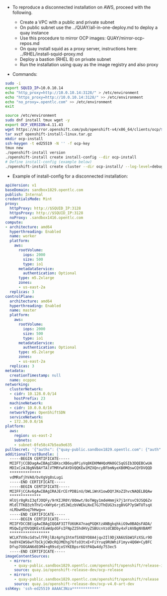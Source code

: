 
* To reproduce a disconnected installation on AWS, proceed with the following.
  * Create a VPC with a public and private subnet
  * On public subnet use the ../QUAY/all-in-one-deploy.md to deploy a quay instance
  * Use this procedure to mirror OCP images: QUAY/mirror-ocp-repos.md
  * On quay install squid as a proxy server, instructions here: ../RHEL/install-squid-proxy.md
  * Deploy a bastion (RHEL 8) on private subnet
  * Run the installation using quay as the image registry and also proxy

* Commands:

```bash
sudo -i
export SQUID_IP=10.0.10.14
echo "http_proxy=http://10.0.10.14:3128/" > /etc/environment
echo "https_proxy=http://10.0.10.14:3128/" >> /etc/environment
echo "no_proxy=.opentlc.com" >> /etc/environment
exit

source /etc/environment
sudo dnf install tmux wget -y
export OCP_VERSION=4.11.43
wget https://mirror.openshift.com/pub/openshift-v4/x86_64/clients/ocp/$OCP_VERSION/openshift-install-linux.tar.gz
tar xvzf openshift-install-linux.tar.gz
mkdir ocp-install
ssh-keygen -t ed25519 -N '' -f ocp-key
tmux new
./openshift-install version
./openshift-install create install-config --dir ocp-install
# Define install-config (example below)
./openshift-install create cluster --dir ocp-install/ --log-level=debug
```

* Example of install-config for a disconnected installation:

```yaml
apiVersion: v1
baseDomain: sandbox1829.opentlc.com
publish: Internal
credentialsMode: Mint
proxy:
  httpProxy: http://$SQUID_IP:3128
  httpsProxy: http://$SQUID_IP:3128
  noProxy: .sandbox1416.opentlc.com
compute:
- architecture: amd64
  hyperthreading: Enabled
  name: worker
  platform:
    aws:
      rootVolume:
        iops: 2000
        size: 500
        type: io1 
      metadataService:
        authentication: Optional 
      type: m5.2xlarge
      zones:
      - us-east-2a
  replicas: 3
controlPlane:
  architecture: amd64
  hyperthreading: Enabled
  name: master
  platform: 
    aws:
      rootVolume:
        iops: 2000
        size: 500
        type: io1
      metadataService:
        authentication: Optional
      type: m5.2xlarge
      zones:
      - us-east-2a
  replicas: 3
metadata:
  creationTimestamp: null
  name: ocppoc
networking:
  clusterNetwork:
  - cidr: 10.128.0.0/14
    hostPrefix: 23
  machineNetwork:
  - cidr: 10.0.0.0/16
  networkType: OpenShiftSDN
  serviceNetwork:
  - 172.30.0.0/16
platform:
  aws:
    region: us-east-2
    subnets:
    - subnet-0fe58c47b5ea9e635
pullSecret: '{"auths": {"quay-public.sandbox1829.opentlc.com": {"auth": "***********************"}}}'
additionalTrustBundle: |
  -----BEGIN CERTIFICATE-----
  MIIFTjCCBDagAwIBAgISBKscXB6oy8PiyVq8KEKMWHQoMA0GCSqGSIb3DQEBCwUA
  MDIxCzAJBgNVBAYTAlVTMRYwFAYDVQQKEw1MZXQncyBFbmNyeXB0MQswCQYDVQQD
  **************
  vdMRafjhVAO/bvXgVg8sLugi
  -----END CERTIFICATE-----
  -----BEGIN CERTIFICATE-----
  MIIFFjCCAv6gAwIBAgIRAJErCErPDBinU/bWLiWnX1owDQYJKoZIhvcNAQELBQAw
  **************
  HlUjr8gRsI3qfJOQFy/9rKIJR0Y/8Omwt/8oTWgy1mdeHmmjk7j1nYsvC9JSQ6Zv
  MldlTTKB3zhThV1+XWYp6rjd5JW1zbVWEkLNxE7GJThEUG3szgBVGP7pSWTUTsqX
  nLRbwHOoq7hHwg==
  -----END CERTIFICATE-----
  -----BEGIN CERTIFICATE-----
  MIIFYDCCBEigAwIBAgIQQAF3ITfU6UK47naqPGQKtzANBgkqhkiG9w0BAQsFADA/
  MSQwIgYDVQQKExtEaWdpdGFsIFNpZ25hdHVyZSBUcnVzdCBDby4xFzAVBgNVBAMT
  ******************
  WCLKTVXkcGdtwlfFRjlBz4pYg1htmf5X6DYO8A4jqv2Il9DjXA6USbW1FzXSLr9O
  he8Y4IWS6wY7bCkjCWDcRQJMEhg76fsO3txE+FiYruq9RUWhiF1myv4Q6W+CyBFC
  Dfvp7OOGAN6dEOM4+qR9sdjoSYKEBpsr6GtPAQw4dy753ec5
  -----END CERTIFICATE-----
imageContentSources:
  - mirrors:
    - quay-public.sandbox1829.opentlc.com/openshift/openshift/release-images
    source: quay.io/openshift-release-dev/ocp-release
  - mirrors:
    - quay-public.sandbox1829.opentlc.com/openshift/openshift/release
    source: quay.io/openshift-release-dev/ocp-v4.0-art-dev
sshKey: 'ssh-ed25519 AAAAC3Nza************' 
```
